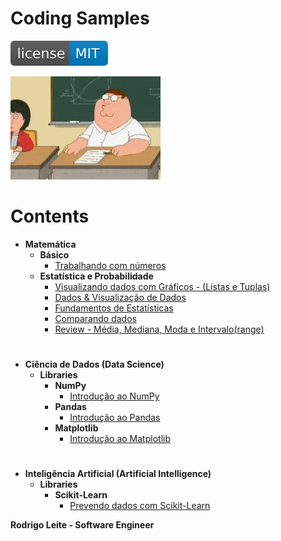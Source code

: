 # Coding Samples  
  
[![License MIT](res/license-MIT-blue.svg)](LICENSE.md)  
  
![title](res/logo.gif)  
  
# Contents
  
 - __Matemática__  
   - __Básico__  
     - [Trabalhando com números](modules/mathematics/basic/trabalhando-com-numeros.ipynb)  
   - __Estatística e Probabilidade__  
     - [Visualizando dados com Gráficos - (Listas e Tuplas)](modules/mathematics/statistics-and-probability/visualizando-dados-com-graficos.ipynb)  
     - [Dados & Visualização de Dados](modules/mathematics/statistics-and-probability/dados-e-visualizacao-de-dados.ipynb)  
     - [Fundamentos de Estatísticas](modules/mathematics/statistics-and-probability/fundamentos-de-estatisticas.ipynb)  
     - [Comparando dados](modules/mathematics/statistics-and-probability/comparando-dados.ipynb)  
     - [Review - Média, Mediana, Moda e Intervalo(range)](modules/mathematics/statistics-and-probability/media-mediana-moda-range.ipynb)  
  
#  
  
 - __Ciência de Dados (Data Science)__  
   - __Libraries__  
     - __NumPy__  
       - [Introdução ao NumPy](modules/data-science/libraries/numpy/intro-to-numpy.ipynb)  
     - __Pandas__  
       - [Introdução ao Pandas](modules/data-science/libraries/pandas/intro-to-pandas.ipynb)  
     - __Matplotlib__  
       - [Introdução ao Matplotlib](modules/data-science/libraries/matplotlib/intro-to-matplotlib.ipynb)  
  
#  
  
 - __Inteligência Artificial (Artificial Intelligence)__  
   - __Libraries__  
     - __Scikit-Learn__  
       - [Prevendo dados com Scikit-Learn]()


<strong>Rodrigo Leite - Software Engineer</strong>
